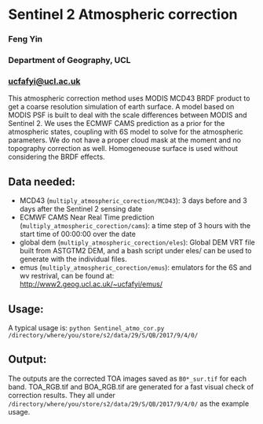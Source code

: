 # Sentinel 2 Atmospheric correction 
### Feng Yin
### Department of Geography, UCL
### ucfafyi@ucl.ac.uk

This atmospheric correction method uses MODIS MCD43 BRDF product to get a coarse resolution simulation of earth surface. A model based on MODIS PSF is built to deal with the scale differences between MODIS and Sentinel 2. We uses the ECMWF CAMS prediction as a prior for the atmospheric states, coupling with 6S model to solve for the atmospheric parameters. We do not have a proper cloud mask at the moment and no topography correction as well. Homogeneouse surface is used without considering the BRDF effects.

## Data needed:
* MCD43 (`multiply_atmospheric_corection/MCD43`): 3 days before and 3 days after the Sentinel 2 sensing date
* ECMWF CAMS Near Real Time prediction (`multiply_atmospheric_corection/cams`): a time step of 3 hours with the start time of 00:00:00 over the date
* global dem (`multiply_atmospheric_corection/eles`): Global DEM VRT file built from ASTGTM2 DEM, and a bash script under eles/ can be used to generate with the individual files.
* emus (`multiply_atmospheric_corection/emus`): emulators for the 6S and wv restrival, can be found at: http://www2.geog.ucl.ac.uk/~ucfafyi/emus/

## Usage:
A typical usage is:
 `python Sentinel_atmo_cor.py /directory/where/you/store/s2/data/29/S/QB/2017/9/4/0/`

## Output:
The outputs are the corrected TOA images saved as `B0*_sur.tif` for each band. TOA_RGB.tif and BOA_RGB.tif are generated for a fast visual check of correction results. They all under `/directory/where/you/store/s2/data/29/S/QB/2017/9/4/0/` as the example usage.
